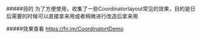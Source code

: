 #####目的
为了方便使用，收集了一些Coordinatorlayout常见的效果，目的是日后需要的时候可以直接拿来用或者稍微进行改造后拿来用

#####效果查看
https://fir.im/CoordinatortDemo
